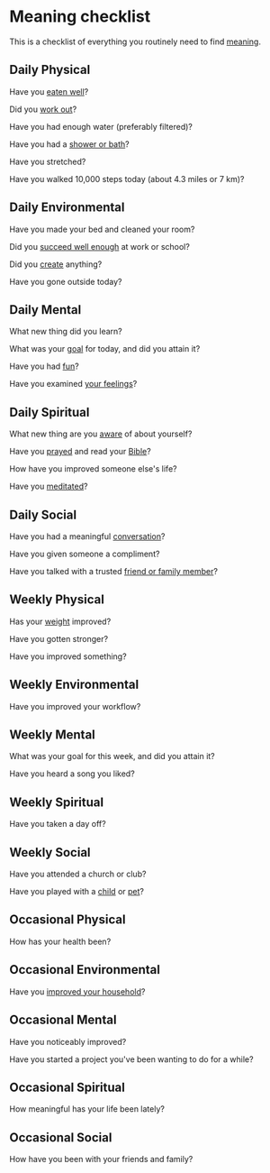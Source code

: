 
# Meaning checklist

This is a checklist of everything you routinely need to find [meaning](meaning.md).

## Daily Physical

Have you [eaten well](cooking.md)?

Did you [work out](body-3_exercise.md)?

Have you had enough water (preferably filtered)?

Have you had a [shower or bath](people-image.md)?

Have you stretched?

Have you walked 10,000 steps today (about 4.3 miles or 7 km)?

## Daily Environmental

Have you made your bed and cleaned your room?

Did you [succeed well enough](success-4_routine.md) at work or school?

Did you [create](mind-creativity.md) anything?

Have you gone outside today?

## Daily Mental

What new thing did you learn?

What was your [goal](success-3_goals.md) for today, and did you attain it?

Have you had [fun](fun.md)?

Have you examined [your feelings](mind-feelings.md)?

## Daily Spiritual

What new thing are you [aware](awareness.md) of about yourself?

Have you [prayed](spiritual-exercises-prayer.md) and read your [Bible](bible.md)?

How have you improved someone else's life?

Have you [meditated](awareness-meditation.md)?

## Daily Social

Have you had a meaningful [conversation](people-conversation.md)?

Have you given someone a compliment?

Have you talked with a trusted [friend or family member](people-4_friends.md)?

## Weekly Physical

Has your [weight](body-2_diet.md) improved?

Have you gotten stronger?

Have you improved something?

## Weekly Environmental

Have you improved your workflow?

## Weekly Mental

What was your goal for this week, and did you attain it?

Have you heard a song you liked?

## Weekly Spiritual

Have you taken a day off?

## Weekly Social

Have you attended a church or club?

Have you played with a [child](parenting-children.md) or [pet](fun-pets.md)?

## Occasional Physical

How has your health been?

## Occasional Environmental

Have you [improved your household](home-decorations.md)?

## Occasional Mental

Have you noticeably improved?

Have you started a project you've been wanting to do for a while?

## Occasional Spiritual

How meaningful has your life been lately?

## Occasional Social

How have you been with your friends and family?
